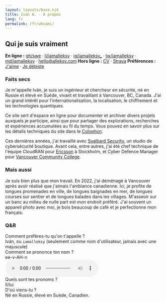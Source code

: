 ```yaml
---
layout: layouts/base.njk
title: Iván A. - À propos
lang: fr
permalink: /fr/whoami/
---
```


## Qui je suis vraiment

**En ligne :** [gh/swe](https://github.com/swe) · [li/iamalleksy](https://linkedin.com/in/iamalleksy) · [ig/iamalleksy_](https://instagram.com/iamalleksy_) · [tw/iamalleksy](https://x.com/iamalleksy) · [md/iamalleksy](https://mastodon.social/@iamalleksy) · [hello@alleksy.com](mailto:hello@alleksy.com)
**Hors ligne :** [CV](https://i.alleksy.com/docs/work/resume_ivan-aleksandrov.pdf) · [Strava](https://www.strava.com/athletes/10659571)
**Préférences :** [J'aime](/fr/use/) · [Je déteste](/fr/hate/)

### Faits secs

Je m'appelle Iván, je suis un ingénieur et chercheur en sécurité, né en Russie et élevé en Suède, vivant et travaillant à Vancouver, BC, Canada. J'ai un grand intérêt pour l'internationalisation, la localisation, le chiffrement et les technologies quantiques.

Ce site sert d'espace en ligne pour documenter et archiver divers projets auxquels je participe, ainsi que pour partager des explorations, recherches et expériences accumulées au fil du temps. Vous pouvez en savoir plus sur les détails techniques du site dans le [Colophon](/fr/colophon/).

Ces dernières années, j'ai travaillé avec [Svalbard Security](https://svalbard.ca/), un studio de cybersécurité boutique. Avant cela, entre autres, j'ai été chef technique de l'équipe CloudRAN pour [Ericsson](https://ericsson.com) à Stockholm, et Cyber Defence Manager pour [Vancouver Community College](https://vcc.ca/).

### Mais aussi

Je suis bien plus que mon travail. En 2022, j'ai déménagé à Vancouver après avoir réalisé que j'aimais l'ambiance canadienne. Ici, je profite de longues promenades en ville, de longues baignades en mer, de longues courses sur sentier et de longues balades dans les villages. M'asseoir sur un banc au milieu de nulle part est mon endroit préféré. J'ai souvent un appareil photo avec moi, je bois beaucoup de café et je perfectionne mon français.

### Q&R

<div class="qa-item">
<span class="qa-question">Comment préfères-tu qu'on t'appelle ?</span>
<div class="qa-answer">Iván, ou <code>iamalleksy</code> (seulement comme nom d'utilisateur, jamais avec une majuscule)</div>
</div>

<div class="qa-item">
<span class="qa-question">Comment se prononce ton nom ?</span>
<div class="qa-answer">
<div class="pronunciation-section">
<span class="phonetic-transcription">ee-v-AH-n</span>
<div class="pronunciation-player">
<audio controls preload="metadata" class="pronunciation-audio">
<source src="/assets/audio/pronunciation.m4a" type="audio/mp4">
Votre navigateur ne supporte pas l'élément audio.
</audio>
</div>
</div>
</div>

<div class="qa-item">
<span class="qa-question">Quels sont tes pronoms ?</span>
<div class="qa-answer">Il/lui</div>
</div>

<div class="qa-item">
<span class="qa-question">D'où viens-tu ?</span>
<div class="qa-answer">Né en Russie, élevé en Suède, Canadien.</div>
</div> 